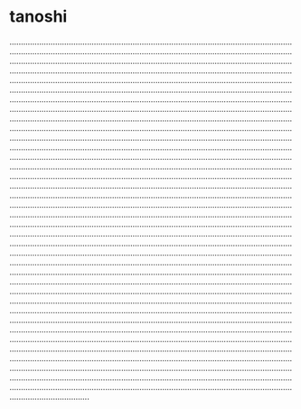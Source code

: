 # tanoshi

...............................................................................................................................................................................................................................................................................................................................................................................................................................................................................................................................................................................................................................................................................................................................................................................................................................................................................................................................................................................................................................................................................................................................................................................................................................................................................................................................................................................................................................................................................................................................................................................................................................................................................................................................................................................................................................................................................................................................................................................................................................................................................................................................................................................................................................................................................................................................................................................................................................................................................................................................................................................................................................................................................................................................................................................................................................................................................................................................................................................................................................................................................................................................................................................................................................................................................................................................................................................................................................................................................................................................................................................................................................................................................................................................................................................................................................................................................................................................................................................................................................................................................................................................................................................................................................................................................................................................................................................................................................................................................................................................................................................................................................................................................................................................................................................................................